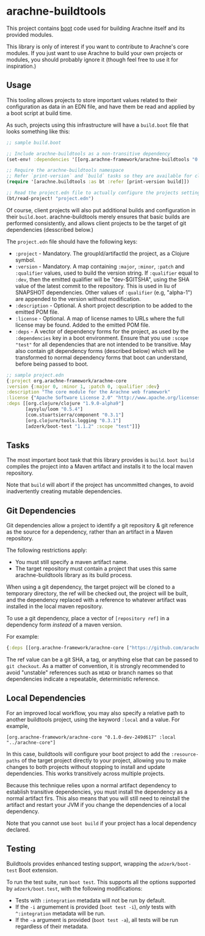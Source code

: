 # arachne-buildtools

This project contains [boot](https://github.com/boot-clj/boot) code
used for building Arachne itself and its provided modules.

This library is only of interest if you want to contribute to
Arachne's core modules. If you just want to use Arachne to build your
own projects or modules, you should probably ignore it (though feel
free to use it for inspiration.)

## Usage

This tooling allows projects to store important values related to
their configuration as data in an EDN file, and have them be read and
applied by a boot script at build time.

As such, projects using this infrastructure will have a `build.boot`
file that looks something like this:

```clojure
;; sample build.boot

;; Include arachne-buildtools as a non-transitive dependency
(set-env! :dependencies '[[org.arachne-framework/arachne-buildtools "0.1.0" :scope "test"]])

;; Require the arachne-buildtools namespace
;; Refer `print-version` and `build` tasks so they are available for client projects
(require '[arachne.buildtools :as bt :refer [print-version build]])

;; Read the project.edn file to actually configure the projects settings and dependencies
(bt/read-project! "project.edn")

```

Of course, client projects will also put additional builds and
configuration in their `build.boot`. arachne-buildtools merely ensures
that basic builds are performed consistently, and allows client
projects to be the target of git dependencies (desscribed below.)

The `project.edn` file should have the following keys:

- `:project` - Mandatory. The groupId/artifactId the project, as a Clojure symbol.
- `:version` - Mandatory. A map containing `:major`, `:minor`,
  `:patch` and `:qualifier` values, used to build the version
  string. If `:qualifier` equal to `:dev`, then the emitted qualifier
  will be "dev-$GITSHA", using the SHA value of the latest commit to
  the repository. This is used in liu of SNAPSHOT dependencies. Other
  values of `:qualifier` (e.g, "alpha-1") are appended to the version
  without modification.
- `:description` - Optional. A short project description to be added to the emitted POM file.
- `:license` - Optional. A map of license names to URLs where the full
  license may be found. Added to the emitted POM file.
- `:deps` - A vector of dependency forms for the project, as used by
  the `:dependencies` key in a boot environment. Ensure that you use
  `:scope "test"` for all dependencies that are not intended to be
  transitive. May also contain git dependency forms (described below)
  which will be transformed to normal dependency forms that boot can
  understand, before being passed to boot.

```clojure
;; sample project.edn
{:project org.arachne-framework/arachne-core
:version {:major 0, :minor 1, :patch 0, :qualifier :dev}
:description "The core module for the Arachne web framework"
:license {"Apache Software License 2.0" "http://www.apache.org/licenses/LICENSE-2.0"}
:deps [[org.clojure/clojure "1.9.0-alpha9"]
       [aysylu/loom "0.5.4"]
       [com.stuartsierra/component "0.3.1"]
       [org.clojure/tools.logging "0.3.1"]
       [adzerk/boot-test "1.1.2" :scope "test"]]}
```

## Tasks

The most important boot task that this library provides is
`build`. `boot build` compiles the project into a Maven artifact and
installs it to the local maven repository.

Note that `build` will abort if the project has uncommitted changes,
to avoid inadvertently creating mutable dependencies.

## Git Dependencies

Git dependencies allow a project to identify a git repository & git
reference as the source for a dependency, rather than an artifact in a
Maven repository.

The following restrictions apply:

- You must still specify a maven artifact name.
- The target repository must contain a project that uses this same
  arachne-buildtools library as its build process.

When using a git dependency, the target project will be cloned to a
temporary directory, the ref will be checked out, the project will be
built, and the dependency replaced with a reference to whatever
artifact was installed in the local maven repository.

To use a git dependency, place a vector of `[repository ref]` in a
dependency form *instead* of a maven version.

For example:

```clojure
{:deps [[org.arachne-framework/arachne-core ["https://github.com/arachne-framework/arachne-core.git" "900a0ee"]]]}
```

The ref value can be a git SHA, a tag, or anything else that can be
passed to `git checkout`. As a matter of convention, it is strongly
recommended to avoid "unstable" references such as `HEAD` or branch
names so that dependencies indicate a repeatable, deterministic
reference.

## Local Dependencies

For an improved local workflow, you may also specify a relative path to another
buildtools project, using the keyword `:local` and a value. For example,

```
[org.arachne-framework/arachne-core "0.1.0-dev-249d617" :local "../arachne-core"]
```

In this case, buildtools will configure your boot project to add the
`:resource-paths` of the target project directly to your project, allowing you
to make changes to both projects without stopping to install and update
dependencies. This works transitively across multiple projects.

Because this technique relies upon a normal artifact dependency to establish
transitive dependencies, you must install the dependency as a normal artifact
firs. This also means that you will still need to reinstall the artifact and
restart your JVM if you change the dependencies of a local dependency.

Note that you cannot use `boot build` if your project has a local dependency
declared.

## Testing

Buildtools provides enhanced testing support, wrapping the `adzerk/boot-test` Boot extension.

To run the test suite, run `boot test`. This supports all the options
supported by `adzerk/boot.test`, with the following modifications:

- Tests with `:integration` metadata will not be run by default.
- If the `-i` argumement is provided (`boot test -i`), _only_ tests with `^:integration` metadata will be run.
- If the `-a` argument is provided (`boot test -a`), all tests will be run regardless of their metadata.
